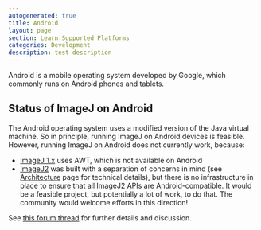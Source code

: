 ```yaml
---
autogenerated: true
title: Android
layout: page
section: Learn:Supported Platforms
categories: Development
description: test description
---
```



Android is a mobile operating system developed by Google, which commonly runs on Android phones and tablets.

Status of ImageJ on Android
---------------------------

The Android operating system uses a modified version of the Java virtual machine. So in principle, running ImageJ on Android devices is feasible. However, running ImageJ on Android does not currently work, because:

-   [ImageJ 1.x](/software/imagej1) uses AWT, which is not available on Android
-   [ImageJ2](/software/imagej2) was built with a separation of concerns in mind (see [Architecture](/develop/architecture) page for technical details), but there is no infrastructure in place to ensure that all ImageJ2 APIs are Android-compatible. It would be a feasible project, but potentially a lot of work, to do that. The community would welcome efforts in this direction!

See [this forum thread](https://forum.image.sc/t/using-imagej-with-android/2517) for further details and discussion.
